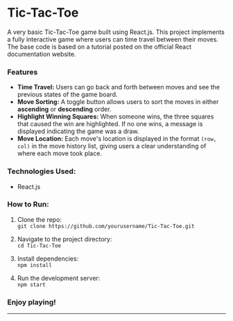 # Tic-Tac-Toe

A very basic Tic-Tac-Toe game built using React.js. This project implements a fully interactive game where users can time travel between their moves. The base code is based on a tutorial posted on the official React documentation website. 

### Features
- **Time Travel:** Users can go back and forth between moves and see the previous states of the game board.
- **Move Sorting:** A toggle button allows users to sort the moves in either **ascending** or **descending** order.
- **Highlight Winning Squares:** When someone wins, the three squares that caused the win are highlighted. If no one wins, a message is displayed indicating the game was a draw.
- **Move Location:** Each move's location is displayed in the format `(row, col)` in the move history list, giving users a clear understanding of where each move took place.

### Technologies Used:
- React.js

### How to Run:
1. Clone the repo:  
   `git clone https://github.com/yourusername/Tic-Tac-Toe.git`
   
2. Navigate to the project directory:  
   `cd Tic-Tac-Toe`
   
3. Install dependencies:  
   `npm install`
   
4. Run the development server:  
   `npm start`

### Enjoy playing!

---

